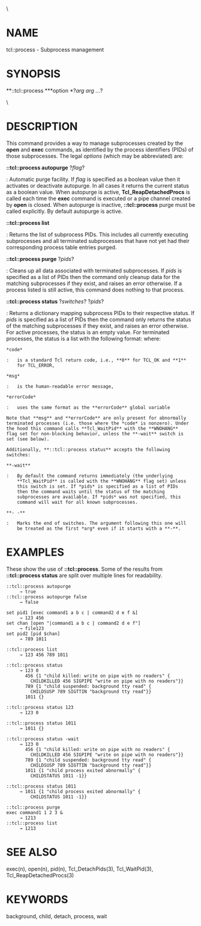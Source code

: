 \

# NAME

tcl::process - Subprocess management

# SYNOPSIS

**::tcl::process ***option *?*arg arg \...*?

\

# DESCRIPTION

This command provides a way to manage subprocesses created by the
**open** and **exec** commands, as identified by the process identifiers
(PIDs) of those subprocesses. The legal *options* (which may be
abbreviated) are:

**::tcl::process autopurge** ?*flag*?

:   Automatic purge facility. If *flag* is specified as a boolean value
    then it activates or deactivate autopurge. In all cases it returns
    the current status as a boolean value. When autopurge is active,
    **Tcl_ReapDetachedProcs** is called each time the **exec** command
    is executed or a pipe channel created by **open** is closed. When
    autopurge is inactive, **::tcl::process** purge must be called
    explicitly. By default autopurge is active.

**::tcl::process list**

:   Returns the list of subprocess PIDs. This includes all currently
    executing subprocesses and all terminated subprocesses that have not
    yet had their corresponding process table entries purged.

**::tcl::process purge** ?*pids*?

:   Cleans up all data associated with terminated subprocesses. If
    *pids* is specified as a list of PIDs then the command only cleanup
    data for the matching subprocesses if they exist, and raises an
    error otherwise. If a process listed is still active, this command
    does nothing to that process.

**::tcl::process status** ?*switches*? ?*pids*?

:   Returns a dictionary mapping subprocess PIDs to their respective
    status. If *pids* is specified as a list of PIDs then the command
    only returns the status of the matching subprocesses if they exist,
    and raises an error otherwise. For active processes, the status is
    an empty value. For terminated processes, the status is a list with
    the following format: where:

    *code* 

    :   is a standard Tcl return code, i.e., **0** for TCL_OK and **1**
        for TCL_ERROR,

    *msg* 

    :   is the human-readable error message,

    *errorCode* 

    :   uses the same format as the **errorCode** global variable

    Note that **msg** and **errorCode** are only present for abnormally
    terminated processes (i.e. those where the *code* is nonzero). Under
    the hood this command calls **Tcl_WaitPid** with the **WNOHANG**
    flag set for non-blocking behavior, unless the **-wait** switch is
    set (see below).

    Additionally, **::tcl::process status** accepts the following
    switches:

    **-wait** 

    :   By default the command returns immediately (the underlying
        **Tcl_WaitPid** is called with the **WNOHANG** flag set) unless
        this switch is set. If *pids* is specified as a list of PIDs
        then the command waits until the status of the matching
        subprocesses are available. If *pids* was not specified, this
        command will wait for all known subprocesses.

    **- -**

    :   Marks the end of switches. The argument following this one will
        be treated as the first *arg* even if it starts with a **-**.

# EXAMPLES

These show the use of **::tcl::process**. Some of the results from
**::tcl::process status** are split over multiple lines for readability.

    ::tcl::process autopurge
         → true
    ::tcl::process autopurge false
         → false

    set pid1 [exec command1 a b c | command2 d e f &]
         → 123 456
    set chan [open "|command1 a b c | command2 d e f"]
         → file123
    set pid2 [pid $chan]
         → 789 1011

    ::tcl::process list
         → 123 456 789 1011

    ::tcl::process status
         → 123 0
           456 {1 "child killed: write on pipe with no readers" {
             CHILDKILLED 456 SIGPIPE "write on pipe with no readers"}}
           789 {1 "child suspended: background tty read" {
             CHILDSUSP 789 SIGTTIN "background tty read"}}
           1011 {}

    ::tcl::process status 123
         → 123 0

    ::tcl::process status 1011
         → 1011 {}

    ::tcl::process status -wait
         → 123 0
           456 {1 "child killed: write on pipe with no readers" {
             CHILDKILLED 456 SIGPIPE "write on pipe with no readers"}}
           789 {1 "child suspended: background tty read" {
             CHILDSUSP 789 SIGTTIN "background tty read"}}
           1011 {1 "child process exited abnormally" {
             CHILDSTATUS 1011 -1}}

    ::tcl::process status 1011
         → 1011 {1 "child process exited abnormally" {
             CHILDSTATUS 1011 -1}}

    ::tcl::process purge
    exec command1 1 2 3 &
         → 1213
    ::tcl::process list
         → 1213

# SEE ALSO

exec(n), open(n), pid(n), Tcl_DetachPids(3), Tcl_WaitPid(3),
Tcl_ReapDetachedProcs(3)

# KEYWORDS

background, child, detach, process, wait
